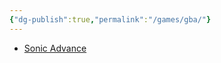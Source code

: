 ```yaml
---
{"dg-publish":true,"permalink":"/games/gba/"}
---
```


- [Sonic Advance](https://retroachievements.org/game/793)